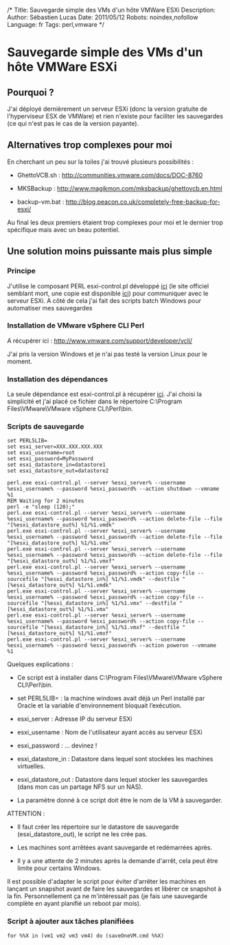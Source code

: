 /*
Title: Sauvegarde simple des VMs d'un hôte VMWare ESXi
Description: 
Author: Sébastien Lucas
Date: 2011/05/12
Robots: noindex,nofollow
Language: fr
Tags: perl,vmware
*/
# Sauvegarde simple des VMs d'un hôte VMWare ESXi

## Pourquoi ?
J'ai déployé dernièrement un serveur ESXi (donc la version gratuite de l'hyperviseur ESX de VMWare) et rien n'existe pour faciliter les sauvegardes (ce qui n'est pas le cas de la version payante).
## Alternatives trop complexes pour moi

En cherchant un peu sur la toiles j'ai trouvé plusieurs possibilités :

*	GhettoVCB.sh : http://communities.vmware.com/docs/DOC-8760

*	MKSBackup : http://www.magikmon.com/mksbackup/ghettovcb.en.html

*	backup-vm.bat : http://blog.peacon.co.uk/completely-free-backup-for-esxi/

Au final les deux premiers étaient trop complexes pour moi et le dernier trop spécifique mais avec un beau potentiel.
## Une solution moins puissante mais plus simple

### Principe
J'utilise le composant PERL esxi-control.pl développé [ici](http://blog.peacon.co.uk/esxi-control-pl-script-vm-actions-on-free-licensed-esxi/) (le site officiel semblant mort, une copie est disponible [ici](/blog/esxi-control)) pour communiquer avec le serveur ESXi. A côté de cela j'ai fait des scripts batch Windows pour automatiser mes sauvegardes
### Installation de VMware vSphere CLI Perl

A récupérer ici : http://www.vmware.com/support/developer/vcli/

J'ai pris la version Windows et je n'ai pas testé la version Linux pour le moment.
### Installation des dépendances

La seule dépendance est esxi-control.pl à récupérer [ici](http://blog.peacon.co.uk/wiki/Esxi-control.pl). J'ai choisi la simplicité et j'ai placé ce fichier dans le répertoire C:\Program Files\VMware\VMware vSphere CLI\Perl\bin.
### Scripts de sauvegarde

```
set PERL5LIB=
set esxi_server=XXX.XXX.XXX.XXX
set esxi_username=root
set esxi_password=MyPassword
set esxi_datastore_in=datastore1
set esxi_datastore_out=datastore2

perl.exe esxi-control.pl --server %esxi_server% --username %esxi_username% --password %esxi_password% --action shutdown --vmname %1
REM Waiting for 2 minutes
perl -e "sleep (120);"
perl.exe esxi-control.pl --server %esxi_server% --username %esxi_username% --password %esxi_password% --action delete-file --file "[%esxi_datastore_out%] %1/%1.vmdk"
perl.exe esxi-control.pl --server %esxi_server% --username %esxi_username% --password %esxi_password% --action delete-file --file "[%esxi_datastore_out%] %1/%1.vmx"
perl.exe esxi-control.pl --server %esxi_server% --username %esxi_username% --password %esxi_password% --action delete-file --file "[%esxi_datastore_out%] %1/%1.vmxf"
perl.exe esxi-control.pl --server %esxi_server% --username %esxi_username% --password %esxi_password% --action copy-file --sourcefile "[%esxi_datastore_in%] %1/%1.vmdk" --destfile "[%esxi_datastore_out%] %1/%1.vmdk"
perl.exe esxi-control.pl --server %esxi_server% --username %esxi_username% --password %esxi_password% --action copy-file --sourcefile "[%esxi_datastore_in%] %1/%1.vmx" --destfile "[%esxi_datastore_out%] %1/%1.vmx"
perl.exe esxi-control.pl --server %esxi_server% --username %esxi_username% --password %esxi_password% --action copy-file --sourcefile "[%esxi_datastore_in%] %1/%1.vmxf" --destfile "[%esxi_datastore_out%] %1/%1.vmxf"
perl.exe esxi-control.pl --server %esxi_server% --username %esxi_username% --password %esxi_password% --action poweron --vmname %1
```
Quelques explications :

*	Ce script est à installer dans C:\Program Files\VMware\VMware vSphere CLI\Perl\bin. 

*	set PERL5LIB= : la machine windows avait déjà un Perl installé par Oracle et la variable d'environnement bloquait l’exécution.

*	esxi_server : Adresse IP du serveur ESXi

*	esxi_username : Nom de l'utilisateur ayant accès au serveur ESXi

*	esxi_password : ... devinez !

*	esxi_datastore_in : Datastore dans lequel sont stockées les machines virtuelles.

*	esxi_datastore_out : Datastore dans lequel stocker les sauvegardes (dans mon cas un partage NFS sur un NAS).

*	La paramètre donné à ce script doit être le nom de la VM à sauvegarder.

ATTENTION :

*	Il faut créer les répertoire sur le datastore de sauvegarde (esxi_datastore_out), le script ne les crée pas.

*	Les machines sont arrêtées avant sauvegarde et redémarrées après.

*	Il y a une attente de 2 minutes après la demande d'arrêt, cela peut être limite pour certains Windows.

Il est possible d'adapter le script pour éviter d'arrêter les machines en lançant un snapshot avant de faire les sauvegardes et libérer ce snapshot à la fin. Personnellement ça ne m'intéressait pas (je fais une sauvegarde complète en ayant planifié un reboot par mois).
### Script à ajouter aux tâches planifiées

```
for %%X in (vm1 vm2 vm3 vm4) do (saveOneVM.cmd %%X)
```





